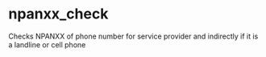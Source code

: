 npanxx_check
============

Checks NPANXX of phone number for service provider and indirectly if it is a landline or cell phone
